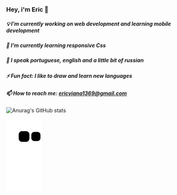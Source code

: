 ### Hey, i'm Eric 👋


##### 💡 I’m currently working on web development and learning mobile development
##### 🌱 I’m currently learning responsive Css
##### 👾 I speak portuguese, english and a little bit of russian
##### ⚡ Fun fact: I like to draw and learn new languages
##### 📫 How to reach me: ericviana1369@gmail.com


![Anurag's GitHub stats](https://github-readme-stats.vercel.app/api?username=ebvv&show_icons=true&theme=dark)


![Snake animation](https://github.com/rafaballerini/rafaballerini/blob/output/github-contribution-grid-snake.svg)
